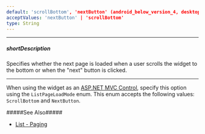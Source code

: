 ```yaml
---
default: 'scrollBottom', 'nextButton' (android_below_version_4, desktop)
acceptValues: 'nextButton' | 'scrollBottom'
type: String
---
```

---
##### shortDescription
Specifies whether the next page is loaded when a user scrolls the widget to the bottom or when the "next" button is clicked.

---
When using the widget as an [ASP.NET MVC Control](/concepts/35%20ASP.NET%20MVC%20Controls/20%20Fundamentals '/Documentation/Guide/ASP.NET_MVC_Controls/Fundamentals/'), specify this option using the `ListPageLoadMode` enum. This enum accepts the following values: `ScrollBottom` and `NextButton`.

#####See Also#####
- [List - Paging](/concepts/05%20Widgets/List/08%20Paging.md '/Documentation/Guide/Widgets/List/Paging/')